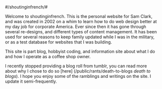 #/shoutinginfrench/#

Welcome to shoutinginfrench. This is the personal website for Sam Clark, and was created in 2002 on a whim to learn how to do web design better at my day job for corporate America. Ever since then it has gone through several re-designs, and different types of content management. It has been used for several reasons to keep family updated while I was in the military, or as a test database for websites that I was building.

This site is part blog, hobbyist coding, and information site about what I do and how I operate as a coffee shop owner.

I recently stopped providing a blog roll from tumblr, you can read more about why I chose to do so [here] (/public/rants/death-to-blogs *death to blogs*). I hope you enjoy some of the ramblings and writings on the site. I update it semi-frequently.


